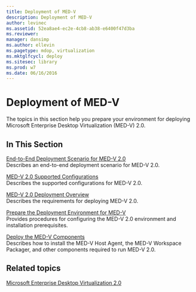 ```yaml
---
title: Deployment of MED-V
description: Deployment of MED-V
author: levinec
ms.assetid: 52ea8ae4-ec2e-4cb8-ab38-e6400f47d3ba
ms.reviewer: 
manager: dansimp
ms.author: ellevin
ms.pagetype: mdop, virtualization
ms.mktglfcycl: deploy
ms.sitesec: library
ms.prod: w7
ms.date: 06/16/2016
---
```



# Deployment of MED-V


The topics in this section help you prepare your environment for deploying Microsoft Enterprise Desktop Virtualization (MED-V) 2.0.

## In This Section


<a href="" id="end-to-end-deployment-scenario-for-med-v-2-0"></a>[End-to-End Deployment Scenario for MED-V 2.0](end-to-end-deployment-scenario-for-med-v-20.md)  
Describes an end-to-end deployment scenario for MED-V 2.0.

<a href="" id="med-v-2-0-supported-configurations"></a>[MED-V 2.0 Supported Configurations](med-v-20-supported-configurations.md)  
Describes the supported configurations for MED-V 2.0.

<a href="" id="med-v-2-0-deployment-overview"></a>[MED-V 2.0 Deployment Overview](med-v-20-deployment-overview.md)  
Describes the requirements for deploying MED-V 2.0.

<a href="" id="prepare-the-deployment-environment-for-med-v"></a>[Prepare the Deployment Environment for MED-V](prepare-the-deployment-environment-for-med-v.md)  
Provides procedures for configuring the MED-V 2.0 environment and installation prerequisites.

<a href="" id="deploy-the-med-v-components"></a>[Deploy the MED-V Components](deploy-the-med-v-components.md)  
Describes how to install the MED-V Host Agent, the MED-V Workspace Packager, and other components required to run MED-V 2.0.

## Related topics


[Microsoft Enterprise Desktop Virtualization 2.0](index.md)

 

 





